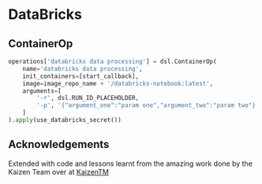 # DataBricks

## ContainerOp

```py
operations['databricks data processing'] = dsl.ContainerOp(
    name='databricks data processing',
    init_containers=[start_callback],
    image=image_repo_name + '/databricks-notebook:latest',
    arguments=[
        '-r', dsl.RUN_ID_PLACEHOLDER,
        '-p', '{"argument_one":"param one","argument_two":"param two"}'
    ]
).apply(use_databricks_secret())
```

## Acknowledgements

Extended with code and lessons learnt from the amazing work done by the Kaizen Team over at [KaizenTM](https://github.com/kaizentm/kubemlops)
